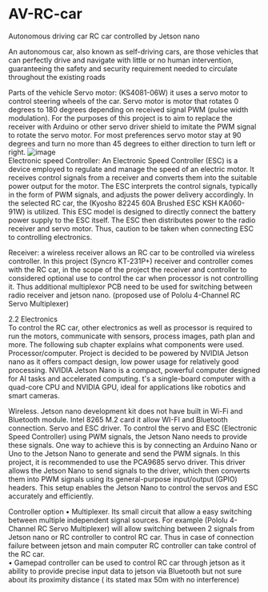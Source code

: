# AV-RC-car
Autonomous driving car
RC car controlled by Jetson nano

An autonomous car, also known as self-driving cars, are those vehicles that can perfectly drive and navigate with little or no human intervention, guaranteeing the safety and security requirement needed to circulate throughout the existing roads

Parts of the vehicle
Servo motor: (KS4081-06W) it uses a servo motor to control steering wheels of the car. Servo motor is motor that rotates 0 degrees to 180 degrees depending on received signal PWM (pulse width modulation). For the purposes of this project is to aim to replace the receiver with Arduino or other servo driver shield to imitate the PWM signal to rotate the servo motor.  For most preferences servo motor stay at 90 degrees and turn no more than 45 degrees to either direction to turn left or right. 
 ![image](https://github.com/EricMEP/AV-RC-car/assets/48544912/9ca16348-eb84-4ead-9e20-da936d4f949c)               
Electronic speed Controller: An Electronic Speed Controller (ESC) is a device employed to regulate and manage the speed of an electric motor. It receives control signals from a receiver and converts them into the suitable power output for the motor. The ESC interprets the control signals, typically in the form of PWM signals, and adjusts the power delivery accordingly.
In the selected RC car, the (Kyosho 82245 60A Brushed ESC KSH KA060-91W) is utilized. This ESC model is designed to directly connect the battery power supply to the ESC itself. The ESC then distributes power to the radio receiver and servo motor. Thus, caution to be taken when connecting ESC to controlling electronics.
 


Receiver: a wireless receiver allows an RC car to be controlled via wireless controller. In this project (Syncro KT-231P+) receiver and controller comes with the RC car, in the scope of the project the receiver and controller to considered optional use to control the car when processor is not controlling it. Thus additional multiplexor PCB need to be used for switching between radio receiver and jetson nano. (proposed use of Pololu 4-Channel RC Servo Multiplexer)
 
2.2 Electronics  
To control the RC car, other electronics as well as processor is required to run the motors, communicate with sensors, process images, path plan and more. The following sub chapter explains what components were used. 
Processor/computer.  Project is decided to be powered by NVIDIA Jetson nano as it offers compact design, low power usage for relatively good processing. NVIDIA Jetson Nano is a compact, powerful computer designed for AI tasks and accelerated computing. t's a single-board computer with a quad-core CPU and NVIDIA GPU, ideal for applications like robotics and smart cameras.
   

 
Wireless. Jetson nano development kit does not have built in Wi-Fi and Bluetooth module. Intel 8265 M.2 card it allow WI-FI and Bluetooth connection. 
Servo and ESC driver. To control the servo and ESC (Electronic Speed Controller) using PWM signals, the Jetson Nano needs to provide these signals. One way to achieve this is by connecting an Arduino Nano or Uno to the Jetson Nano to generate and send the PWM signals. In this project, it is recommended to use the PCA9685 servo driver. This driver allows the Jetson Nano to send signals to the driver, which then converts them into PWM signals using its general-purpose input/output (GPIO) headers. This setup enables the Jetson Nano to control the servos and ESC accurately and efficiently.

Controller option 
•	Multiplexer. Its small circuit that allow a easy switching between multiple independent signal sources. For example (Pololu 4-Channel RC Servo Multiplexer) will allow switching between 2 signals from Jetson nano or RC controller to control RC car. Thus in case of connection failure between jetson and main computer RC controller can take control of the RC car.  
•	Gamepad controller can be used to control RC car through jetson as it ability to provide precise input data to jetson via Bluetooth but not sure about its proximity distance ( its stated max 50m with no interference)
 
